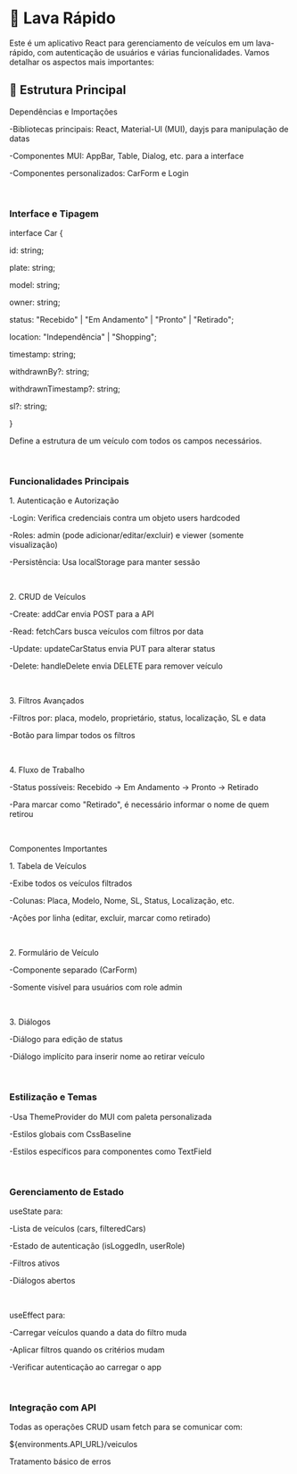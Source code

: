 <h1>🚗 Lava Rápido </h1>
Este é um aplicativo React para gerenciamento de veículos em um lava-rápido, com autenticação de usuários e várias funcionalidades. Vamos detalhar os aspectos mais importantes:
<br>
<h2>📂 Estrutura Principal</h2>
<p>Dependências e Importações</p>
<p>-Bibliotecas principais: React, Material-UI (MUI), dayjs para manipulação de datas</p>
<p>-Componentes MUI: AppBar, Table, Dialog, etc. para a interface</p>
<p>-Componentes personalizados: CarForm e Login</p>
<br>
<h3>Interface e Tipagem</h3>
<p>interface Car {</p>
<p>id: string;</p>
<p>  plate: string;</p>
 <p> model: string;</p>
 <p> owner: string;</p>
 <p> status: "Recebido" | "Em Andamento" | "Pronto" | "Retirado";</p>
 <p> location: "Independência" | "Shopping";</p>
 <p> timestamp: string;</p>
 <p> withdrawnBy?: string;</p>
 <p> withdrawnTimestamp?: string;</p>
 <p> sl?: string;</p>
<p>}</p>
<p>Define a estrutura de um veículo com todos os campos necessários.</p>
<br>
<h3>Funcionalidades Principais</h3>
<p>1. Autenticação e Autorização</p>
<p>-Login: Verifica credenciais contra um objeto users hardcoded</p>
<p>-Roles: admin (pode adicionar/editar/excluir) e viewer (somente visualização)</p>
<p>-Persistência: Usa localStorage para manter sessão</p>
<br>
<p>2. CRUD de Veículos</p>
<p>-Create: addCar envia POST para a API</p>
<p>-Read: fetchCars busca veículos com filtros por data</p>
<p>-Update: updateCarStatus envia PUT para alterar status</p>
<p>-Delete: handleDelete envia DELETE para remover veículo</p>
<br>
<p>3. Filtros Avançados</p>
<p>-Filtros por: placa, modelo, proprietário, status, localização, SL e data</p>
<p>-Botão para limpar todos os filtros</p>
<br>
<p>4. Fluxo de Trabalho</p>
<p>-Status possíveis: Recebido → Em Andamento → Pronto → Retirado</p>
<p>-Para marcar como "Retirado", é necessário informar o nome de quem retirou</p>
<br>
<p>Componentes Importantes</p>
<p>1. Tabela de Veículos</p>
<p>-Exibe todos os veículos filtrados</p>
<p>-Colunas: Placa, Modelo, Nome, SL, Status, Localização, etc.</p>
<p>-Ações por linha (editar, excluir, marcar como retirado)</p>
<br>
<p>2. Formulário de Veículo</p>
<p>-Componente separado (CarForm)</p>
<p>-Somente visível para usuários com role admin</p>
<br>
<p>3. Diálogos</p>
<p>-Diálogo para edição de status</p>
<p>-Diálogo implícito para inserir nome ao retirar veículo</p>
<br>
<p><h3>Estilização e Temas</h3>
<p>-Usa ThemeProvider do MUI com paleta personalizada</p>
<p>-Estilos globais com CssBaseline</p>
<p>-Estilos específicos para componentes como TextField</p>
<br>
<p><h3>Gerenciamento de Estado</h3>
<p>useState para:</p>
<p>-Lista de veículos (cars, filteredCars)</p>
<p>-Estado de autenticação (isLoggedIn, userRole)</p>
<p>-Filtros ativos</p>
<p>-Diálogos abertos</p>
<br>
<p>useEffect para:</p>
<p>-Carregar veículos quando a data do filtro muda</p>
<p>-Aplicar filtros quando os critérios mudam</p>
<p>-Verificar autenticação ao carregar o app</p>
<br>
<p><h3>Integração com API</h3>
<p>Todas as operações CRUD usam fetch para se comunicar com:</p>

<p>${environments.API_URL}/veiculos</p>

Tratamento básico de erros</p>
